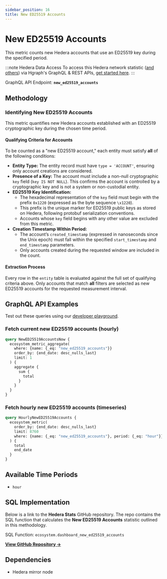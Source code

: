 ```yaml
---
sidebar_position: 16
title: New ED25519 Accounts
---
```


# New ED25519 Accounts

This metric counts new Hedera accounts that use an ED25519 key during the specified period.

:::note Hedera Data Access
To access this Hedera network statistic ([and others](/category/hedera-stats/)) via Hgraph's GraphQL & REST APIs, [get started here](https://www.hgraph.com/hedera).
:::

GraphQL API Endpoint: **`new_ed25519_accounts`**

## Methodology

### Identifying New ED25519 Accounts

This metric quantifies new Hedera accounts established with an ED25519 cryptographic key during the chosen time period.

#### Qualifying Criteria for Accounts

To be counted as a "new ED25519 account," each entity must satisfy **all** of the following conditions:

- **Entity Type:** The entity record must have `type = 'ACCOUNT'`, ensuring only account creations are considered.
- **Presence of a Key:** The account must include a non-null cryptographic `key` field (`key IS NOT NULL`). This confirms the account is controlled by a cryptographic key and is not a system or non-custodial entity.
- **ED25519 Key Identification:**  
  - The hexadecimal representation of the `key` field must begin with the prefix `0x1220` (expressed as the byte sequence `\x1220`).  
  - This prefix is the unique marker for ED25519 public keys as stored on Hedera, following protobuf serialization conventions.
  - Accounts whose `key` field begins with any other value are excluded from this metric.
- **Creation Timestamp Within Period:**  
  - The account’s `created_timestamp` (expressed in nanoseconds since the Unix epoch) must fall within the specified `start_timestamp` and `end_timestamp` parameters.  
  - Only accounts created during the requested window are included in the count.

#### Extraction Process

Every row in the `entity` table is evaluated against the full set of qualifying criteria above. Only accounts that match **all** filters are selected as new ED25519 accounts for the requested measurement interval.

## GraphQL API Examples

Test out these queries using our [developer playground](https://dashboard.hgraph.com).

### Fetch current new ED25519 accounts (hourly)

```graphql
query NewED25519AccountsNow {
  ecosystem_metric_aggregate(
    where: {name: {_eq: "new_ed25519_accounts"}}
    order_by: {end_date: desc_nulls_last}
    limit: 1
  ) {
    aggregate {
      sum {
        total
      }
    }
  }
}
```

### Fetch hourly new ED25519 accounts (timeseries)

```graphql
query HourlyNewED25519Accounts {
  ecosystem_metric(
    order_by: {end_date: desc_nulls_last}
    limit: 8760
    where: {name: {_eq: "new_ed25519_accounts"}, period: {_eq: "hour"}}
  ) {
    total
    end_date
  }
}
```

## Available Time Periods

- `hour`

## SQL Implementation

Below is a link to the **Hedera Stats** GitHub repository. The repo contains the SQL function that calculates the **New ED25519 Accounts** statistic outlined in this methodology.

SQL Function: `ecosystem.dashboard_new_ed25519_accounts`

**[View GitHub Repository →](https://github.com/hgraph-io/hedera-stats)**

## Dependencies
* Hedera mirror node
